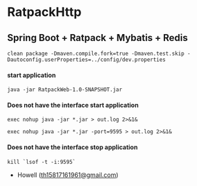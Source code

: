# RatpackHttp
## Spring Boot + Ratpack + Mybatis + Redis

```
clean package -Dmaven.compile.fork=true -Dmaven.test.skip -Dautoconfig.userProperties=../config/dev.properties
```

#### start application

```
java -jar RatpackWeb-1.0-SNAPSHOT.jar
```

#### Does not have the interface start application
```
exec nohup java -jar *.jar > out.log 2>&1&

```
```
exec nohup java -jar *.jar -port=9595 > out.log 2>&1&
```
#### Does not have the interface stop application

```
kill `lsof -t -i:9595`
```


* Howell (<th15817161961@gmail.com>)
